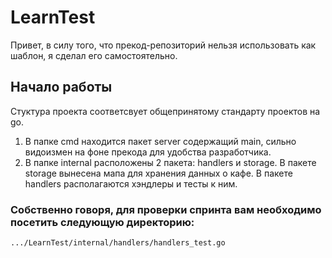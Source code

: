 # LearnTest

Привет, в силу того, что прекод-репозиторий нельзя использовать как шаблон, я сделал его самостоятельно.

## Начало работы

Стуктура проекта соответсвует общепринятому стандарту проектов на go.

1. В папке cmd находится пакет server содержащий main, сильно видоизмен на фоне прекода для удобства разработчика.
2. В папке internal расположены 2 пакета: handlers и storage. В пакете storage вынесена мапа для хранения данных
   о кафе. В пакете handlers располагаются хэндлеры и тесты к ним.

### Собственно говоря, для проверки спринта вам необходимо посетить следующую директорию:
````
.../LearnTest/internal/handlers/handlers_test.go
````
